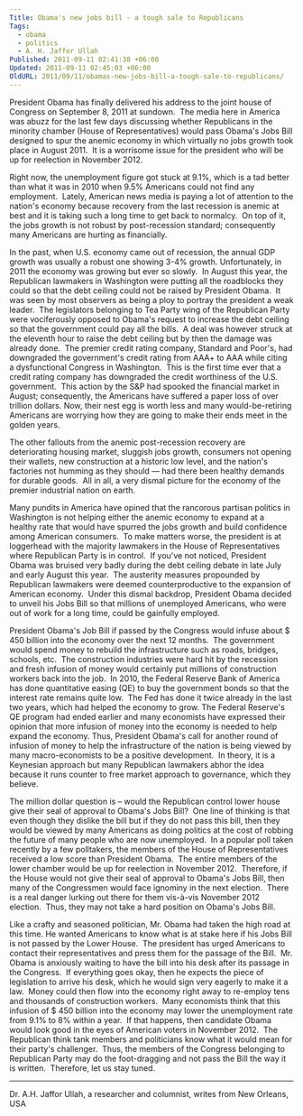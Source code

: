 ```yaml
---
Title: Obama's new jobs bill - a tough sale to Republicans
Tags:
  - obama
  - politics
  - A. H. Jaffor Ullah
Published: 2011-09-11 02:41:38 +06:00
Updated: 2011-09-11 02:45:03 +06:00
OldURL: 2011/09/11/obamas-new-jobs-bill-a-tough-sale-to-republicans/
---
```


President Obama has finally delivered his address to the joint house of Congress on September 8, 2011 at sundown.  The media here in America was abuzz for the last few days discussing whether Republicans in the minority chamber (House of Representatives) would pass Obama's Jobs Bill designed to spur the anemic economy in which virtually no jobs growth took place in August 2011.  It is a worrisome issue for the president who will be up for reelection in November 2012.

Right now, the unemployment figure got stuck at 9.1%, which is a tad better than what it was in 2010 when 9.5% Americans could not find any employment.  Lately, American news media is paying a lot of attention to the nation's economy because recovery from the last recession is anemic at best and it is taking such a long time to get back to normalcy.  On top of it, the jobs growth is not robust by post-recession standard; consequently many Americans are hurting as financially. 

In the past, when U.S. economy came out of recession, the annual GDP growth was usually a robust one showing 3-4% growth. Unfortunately, in 2011 the economy was growing but ever so slowly.  In August this year, the Republican lawmakers in Washington were putting all the roadblocks they could so that the debt ceiling could not be raised by President Obama.  It was seen by most observers as being a ploy to portray the president a weak leader.  The legislators belonging to Tea Party wing of the Republican Party were vociferously opposed to Obama's request to increase the debt ceiling so that the government could pay all the bills.  A deal was however struck at the eleventh hour to raise the debt ceiling but by then the damage was already done.  The premier credit rating company, Standard and Poor's, had downgraded the government's credit rating from AAA+ to AAA while citing a dysfunctional Congress in Washington.  This is the first time ever that a credit rating company has downgraded the credit worthiness of the U.S. government.  This action by the S&amp;P had spooked the financial market in August; consequently, the Americans have suffered a paper loss of over trillion dollars. Now, their nest egg is worth less and many would-be-retiring Americans are worrying how they are going to make their ends meet in the golden years.

The other fallouts from the anemic post-recession recovery are deteriorating housing market, sluggish jobs growth, consumers not opening their wallets, new construction at a historic low level, and the nation's factories not humming as they should — had there been healthy demands for durable goods.  All in all, a very dismal picture for the economy of the premier industrial nation on earth.

Many pundits in America have opined that the rancorous partisan politics in Washington is not helping either the anemic economy to expand at a healthy rate that would have spurred the jobs growth and build confidence among American consumers.  To make matters worse, the president is at loggerhead with the majority lawmakers in the House of Representatives where Republican Party is in control.  If you've not noticed, President Obama was bruised very badly during the debt ceiling debate in late July and early August this year.  The austerity measures propounded by Republican lawmakers were deemed counterproductive to the expansion of American economy.  Under this dismal backdrop, President Obama decided to unveil his Jobs Bill so that millions of unemployed Americans, who were out of work for a long time, could be gainfully employed.

President Obama's Job Bill if passed by the Congress would infuse about $ 450 billion into the economy over the next 12 months.  The government would spend money to rebuild the infrastructure such as roads, bridges, schools, etc.  The construction industries were hard hit by the recession and fresh infusion of money would certainly put millions of construction workers back into the job.  In 2010, the Federal Reserve Bank of America has done quantitative easing (QE) to buy the government bonds so that the interest rate remains quite low.  The Fed has done it twice already in the last two years, which had helped the economy to grow. The Federal Reserve's QE program had ended earlier and many economists have expressed their opinion that more infusion of money into the economy is needed to help expand the economy. Thus, President Obama's call for another round of infusion of money to help the infrastructure of the nation is being viewed by many macro-economists to be a positive development.  In theory, it is a Keynesian approach but many Republican lawmakers abhor the idea because it runs counter to free market approach to governance, which they believe.

The million dollar question is – would the Republican control lower house give their seal of approval to Obama's Jobs Bill?  One line of thinking is that even though they dislike the bill but if they do not pass this bill, then they would be viewed by many Americans as doing politics at the cost of robbing the future of many people who are now unemployed.  In a popular poll taken recently by a few polltakers, the members of the House of Representatives received a low score than President Obama.  The entire members of the lower chamber would be up for reelection in November 2012.  Therefore, if the House would not give their seal of approval to Obama's Jobs Bill, then many of the Congressmen would face ignominy in the next election.  There is a real danger lurking out there for them vis-à-vis November 2012 election.  Thus, they may not take a hard position on Obama's Jobs Bill.

Like a crafty and seasoned politician, Mr. Obama had taken the high road at this time. He wanted Americans to know what is at stake here if his Jobs Bill is not passed by the Lower House.  The president has urged Americans to contact their representatives and press them for the passage of the Bill.  Mr. Obama is anxiously waiting to have the bill into his desk after its passage in the Congress.  If everything goes okay, then he expects the piece of legislation to arrive his desk, which he would sign very eagerly to make it a law.  Money could then flow into the economy right away to re-employ tens and thousands of construction workers.  Many economists think that this infusion of $ 450 billion into the economy may lower the unemployment rate from 9.1% to 8% within a year.  If that happens, then candidate Obama would look good in the eyes of American voters in November 2012.  The Republican think tank members and politicians know what it would mean for their party's challenger.  Thus, the members of the Congress belonging to Republican Party may do the foot-dragging and not pass the Bill the way it is written.  Therefore, let us stay tuned.

--------------------------

Dr. A.H. Jaffor Ullah, a researcher and columnist, writes from New Orleans, USA
